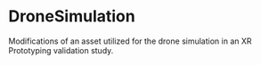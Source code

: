 # DroneSimulation
Modifications of an asset utilized for the drone simulation in an XR Prototyping validation study.
